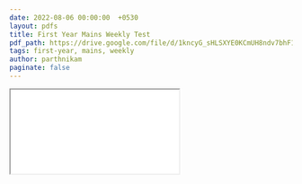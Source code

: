 ```yaml
---
date: 2022-08-06 00:00:00  +0530
layout: pdfs
title: First Year Mains Weekly Test
pdf_path: https://drive.google.com/file/d/1kncyG_sHLSXYE0KCmUH8ndv7bhF1tobN/preview?usp=drive_link
tags: first-year, mains, weekly
author: parthnikam
paginate: false
---
```


<iframe class="embed-pdf" src="{{ page.pdf_path }}#toolbar=0" seamless="seamless" scrolling="no" style="overflow:hidden"></iframe>
